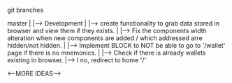 
git branches

master
    |
    |--> Development
            |
            |-->    create functionality to grab data stored in browser and view them if they exists.
            |
            |-->    Fix the components width alteration when new components are added / which addressed arre hidden/not hidden.
            |
            |-->    Implement BLOCK to NOT  be able to go to '/wallet' page if there is no mnemonics.
                    |
                    |--> Check if there is already wallets existing in browser.
                    |--> I no, redirect to home '/'

<--MORE IDEAS-->

